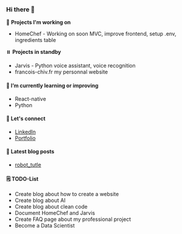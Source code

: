 ### Hi there 👋
🔭 **Projects I'm working on**
- HomeChef - Working on soon MVC, improve frontend, setup .env, ingredients table

⏸️ **Projects in standby**
- Jarvis - Python voice assistant, voice recognition
- francois-chiv.fr my personnal website

#### 🌱 **I’m currently learning or improving**
- React-native
- Python

#### 💬 Let's connect
- [LinkedIn](https://www.linkedin.com/in/fran%C3%A7ois-chiv-982737182/)
- [Portfolio](https://francois-chiv.github.io)

#### 📝 Latest blog posts
- [robot_tutle](https://francois-chiv.github.io/projet1)

#### 🗒️ TODO-List
- Create blog about how to create a website
- Create blog about AI
- Create blog about clean code
- Document HomeChef and Jarvis
- Create FAQ page about my professional project
- Become a Data Scientist
